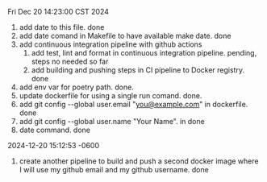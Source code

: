 Fri Dec 20 14:23:00 CST 2024

1. add date to this file. done
2. add date comand in Makefile to have available make date. done
3. add continuous integration pipeline with github actions
    1. add test, lint and format in continuous integration pipeline. pending, steps no needed so far
    2. add building and pushing steps in CI pipeline to Docker registry. done
4. add env var for poetry path. done.
5. update dockerfile for using a single run comand. done.
6. add git config --global user.email "you@example.com" in dockerfile. done
7. add git config --global user.name "Your Name". in done
8. date command. done

2024-12-20 15:12:53 -0600

1. create another pipeline to build and push a second docker image where I will use my github email and my github username. done